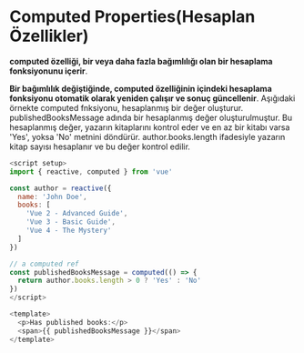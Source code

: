 # Computed Properties(Hesaplan Özellikler) 
**computed özelliği, bir veya daha fazla bağımlılığı olan bir hesaplama fonksiyonunu içerir**. 

**Bir bağımlılık değiştiğinde, computed özelliğinin içindeki hesaplama fonksiyonu otomatik olarak yeniden çalışır ve sonuç güncellenir**.
Aşığıdaki örnekte computed fnksiyonu, hesaplanmış bir değer oluşturur. publishedBooksMessage adında bir hesaplanmış değer oluşturulmuştur. Bu hesaplanmış değer, yazarın kitaplarını kontrol eder ve en az bir kitabı varsa 'Yes', yoksa 'No' metnini döndürür. author.books.length ifadesiyle yazarın kitap sayısı hesaplanır ve bu değer kontrol edilir.
```js
<script setup>
import { reactive, computed } from 'vue'

const author = reactive({
  name: 'John Doe',
  books: [
    'Vue 2 - Advanced Guide',
    'Vue 3 - Basic Guide',
    'Vue 4 - The Mystery'
  ]
})

// a computed ref
const publishedBooksMessage = computed(() => {
  return author.books.length > 0 ? 'Yes' : 'No'
})
</script>

<template>
  <p>Has published books:</p>
  <span>{{ publishedBooksMessage }}</span>
</template>
```